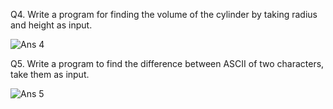 Q4. Write a program for finding the volume of the cylinder by taking radius and height as input.

![Ans 4](https://github.com/GeekyDeep/Assignment-2/assets/160214731/e9f4202e-a78f-4dd6-9eb3-90b3848c676d)

Q5. Write a program to find the difference between ASCII of two characters, take them as input.

![Ans 5](https://github.com/GeekyDeep/Assignment-2/assets/160214731/9d67ddc1-52b1-4b71-859c-a2ac1bc2ca7c)
